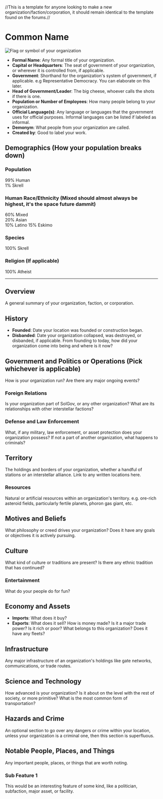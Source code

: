 //This is a template for anyone looking to make a new organization/faction/corporation, it should remain identical to the template found on the forums.//

# Common Name


![Flag or symbol of your organization][2]
 
* **Formal Name**: Any formal title of your organization.
* **Capital or Headquarters**:  The seat of government of your organization, or wherever it is controlled from, if applicable.
* **Government**: Shorthand for the organization's system of government, if applicable. e.g Representative Democracy. You can elaborate on this later.
* **Head of Government/Leader**: The big cheese, whoever calls the shots if there is one. 
* **Population or Number of Employees**: How many people belong to your organization.
* **Official Language(s)**: Any language or languages that the government uses for official purposes. Informal languages can be listed if labeled as informal.
* **Demonym**:  What people from your organization are called.
* **Created by**: Good to label your work.

## Demographics (How your population breaks down)

### Population

99% Human  
1% Skrell

### Human Race/Ethnicity (Mixed should almost always be highest, it's the space future dammit)

60% Mixed  
20% Asian  
10% Latino 
15% Eskimo

### Species

100% Skrell

### Religion (If applicable)

100% Atheist

___

## Overview
A general summary of your organization, faction, or corporation.

## History
* **Founded**: Date your location was founded or construction began.
* **Disbanded**: Date your organization collapsed, was destroyed, or disbanded, if applicable.
From founding to today, how did your organization come into being and where is it now?

## Government and Politics or Operations (Pick whichever is applicable)
How is your organization run? Are there any major ongoing events? 

### Foreign Relations
Is your organization part of SolGov, or any other organization? What are its relationships with other interstellar factions?
### Defense and Law Enforcement
What, if any military, law enforcement, or asset protection does your organization possess? If not a part of another organization, what happens to criminals?

## Territory
The holdings and borders of your organization, whether a handful of stations or an interstellar alliance. Link to any written locations here.

### Resources
Natural or artificial resources within an organization's territory. e.g. ore-rich asteroid fields, particularly fertile planets, phoron gas giant, etc.

## Motives and Beliefs
What philosophy or creed drives your organization? Does it have any goals or objectives it is actively pursuing.

## Culture
What kind of culture or traditions are present? Is there any ethnic tradition that has continued?

### Entertainment
What do your people do for fun?

## Economy and Assets
* **Imports**: What does it buy?
* **Exports**: What does it sell?
How is money made? Is it a major trade power? Is it rich or poor? What belongs to this organization? Does it have any fleets? 

## Infrastructure
Any major infrastructure of an organization's holdings like gate networks, communications, or trade routes.

## Science and Technology
How advanced is your organization? Is it about on the level with the rest of society, or more primitive? What is the most common form of transportation? 

## Hazards and Crime
An optional section to go over any dangers or crime within your location, unless your organization is a criminal one, then this section is superfluous.

## Notable People, Places, and Things
Any important people, places, or things that are worth noting.

### Sub Feature 1
This would be an interesting feature of some kind, like a politician, subfaction, major asset, or facility.








[1]: https://baystation12.net/forums/threads/location-submission-template.2903/
[2]: http://i.imgur.com/inokrBv.png?1
